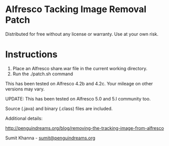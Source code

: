 Alfresco Tacking Image Removal Patch
====================================

Distributed for free without any license or  warranty. Use at your own risk.

Instructions
============

1. Place an Alfresco share.war file in the current working directory. 
2. Run the ./patch.sh command

This has been tested on Alfresco 4.2b and 4.2c. Your mileage on other versions may vary.

UPDATE: This has been tested on Alfresco 5.0 and 5.l community too.

Source (.java) and binary (.class) files are included. 

Additional details:

http://penguindreams.org/blog/removing-the-tracking-image-from-alfresco 

Sumit Khanna - <sumit@penguindreams.org>
